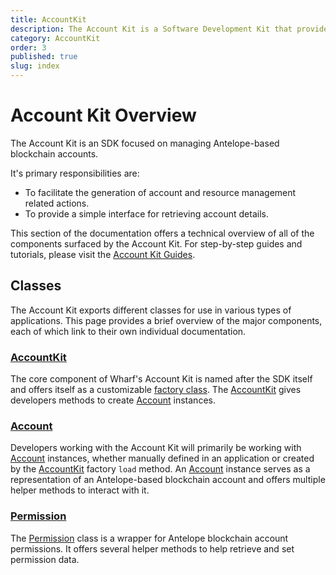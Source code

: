 ```yaml
---
title: AccountKit
description: The Account Kit is a Software Development Kit that provides a simple interface for managing Antelope-based blockchain accounts.
category: AccountKit
order: 3
published: true
slug: index
---
```


# Account Kit Overview

The Account Kit is an SDK focused on managing Antelope-based blockchain accounts.

It's primary responsibilities are:

- To facilitate the generation of account and resource management related actions.
- To provide a simple interface for retrieving account details.

This section of the documentation offers a technical overview of all of the components surfaced by the Account Kit. For step-by-step guides and tutorials, please visit the [Account Kit Guides](/guides/account-kit).

## Classes

The Account Kit exports different classes for use in various types of applications. This page provides a brief overview of the major components, each of which link to their own individual documentation.

### [AccountKit](/docs/account-kit/account-kit-factory)

The core component of Wharf's Account Kit is named after the SDK itself and offers itself as a customizable [factory class](https://refactoring.guru/design-patterns/factory-method). The [AccountKit](/docs/account-kit/account-kit) gives developers methods to create [Account](/docs/account-kit/account) instances.

### [Account](/docs/account-kit/account)

Developers working with the Account Kit will primarily be working with [Account](/docs/account-kit/account) instances, whether manually defined in an application or created by the [AccountKit](/docs/account-kit/account-kit) factory `load` method. An [Account](/docs/account-kit/account) instance serves as a representation of an Antelope-based blockchain account and offers multiple helper methods to interact with it.

### [Permission](/docs/account-kit/permission)

The [Permission](/docs/account-kit/permission) class is a wrapper for Antelope blockchain account permissions. It offers several helper methods to help retrieve and set permission data.
